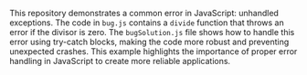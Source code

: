 This repository demonstrates a common error in JavaScript: unhandled exceptions. The code in `bug.js` contains a `divide` function that throws an error if the divisor is zero.  The `bugSolution.js` file shows how to handle this error using try-catch blocks, making the code more robust and preventing unexpected crashes.  This example highlights the importance of proper error handling in JavaScript to create more reliable applications.